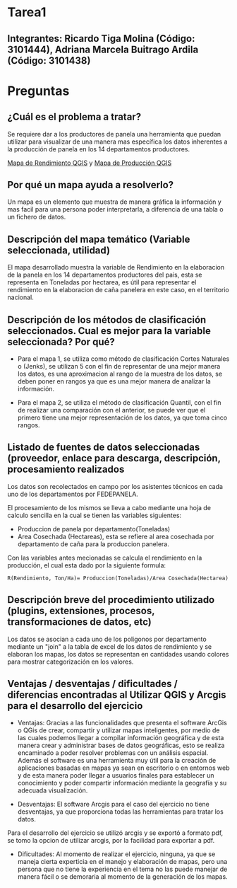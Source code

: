 # Tarea1
## Integrantes: Ricardo Tiga Molina (Código: 3101444), Adriana Marcela Buitrago Ardila (Código: 3101438)

# Preguntas
## ¿Cuál es el problema a tratar? 
Se requiere dar a los productores de panela una herramienta que puedan utilizar para visualizar de una manera mas específica los datos inherentes a la producción de panela en los 14 departamentos productores.

[Mapa de Rendimiento QGIS](https://github.com/adrianambuitragoa/Cartografia_Web_Ricardo_Adriana/blob/master/Rendimiento_Colombia.pdf) y 
[Mapa de Producción QGIS](https://github.com/adrianambuitragoa/Cartografia_Web_Ricardo_Adriana/blob/master/Rendimiento_Colombia2.pdf)


## Por qué un mapa ayuda a resolverlo?
Un mapa es un elemento que muestra de manera gráfica la información y mas facil para una persona poder interpretarla, a diferencia de una tabla o un fichero de datos.

## Descripción del mapa temático (Variable seleccionada, utilidad)
El mapa desarrollado muestra la variable de Rendimiento en la elaboracion de la panela en los 14 departamentos productores del pais, esta se representa en Toneladas por hectarea, es útil para representar el rendimiento en la elaboracion de caña panelera en este caso, en el territorio nacional.

## Descripción de los métodos de clasificación seleccionados. Cual es mejor para la variable seleccionada? Por qué?
- Para el mapa 1, se utiliza como método de clasificación Cortes Naturales o (Jenks), se utilizan 5 con el fin de representar de una mejor manera los datos, es una aproximacion al rango de la muestra de los datos, se deben poner en rangos ya que es una mejor manera de analizar la información.

- Para el mapa 2, se utiliza el método de clasificación Quantil, con el fin de realizar una comparación con el anterior, se puede  ver que el primero tiene una mejor representación de los datos, ya que toma cinco rangos.

## Listado de fuentes de datos seleccionadas (proveedor, enlace para descarga, descripción, procesamiento realizados
Los datos son recolectados en campo por los asistentes técnicos en cada uno de los departamentos por FEDEPANELA.

El procesamiento de los mismos se lleva a cabo mediante una hoja de calculo sencilla en la cual se tienen las variables siguientes:
- Produccion de  panela por departamento(Toneladas)
- Area Cosechada (Hectareas), esta se refiere al area cosechada por departamento de caña para la produccion panelera.

Con las variables antes mecionadas se calcula el rendimiento en la producción, el cual esta dado por la siguiente formula: 

`R(Rendimiento, Ton/Ha)= Produccion(Toneladas)/Area Cosechada(Hectarea)`


## Descripción breve del procedimiento utilizado (plugins, extensiones, procesos, transformaciones de datos, etc)
Los datos se asocian a cada uno de los poligonos por departamento mediante un "join" a la tabla de excel de los datos de rendimiento y se elaboran los mapas, los datos se representan en cantidades usando colores para mostrar categorización en los valores.

## Ventajas / desventajas / dificultades / diferencias encontradas al Utilizar QGIS y Arcgis para el desarrollo del ejercicio 

- Ventajas: 
Gracias a las funcionalidades que presenta el software ArcGis o QGis de crear, compartir y utilizar mapas inteligentes, por medio de las cuales podemos llegar a compilar información geográfica y de esta manera crear y administrar bases de datos geográficas, esto se realiza encaminado a poder resolver problemas con un análisis espacial. Además el software es una herramienta muy útil para la  creación de aplicaciones basadas en mapas ya sean en escritorio o en entornos web y de esta manera poder llegar a usuarios finales para establecer un conocimiento y poder compartir  información mediante la geografía y su adecuada  visualización.

- Desventajas: El software Arcgis para el caso del ejercicio no tiene desventajas, ya que proporciona todas las herramientas para tratar los datos.

Para el desarrollo del ejercicio se utilizó arcgis y se exportó a formato pdf, se tomo la opcion de utilizar arcgis, por la facilidad para exportar a pdf.

- Dificultades: Al momento de realizar el ejercicio, ninguna, ya que se maneja cierta experticia en el manejo y elaboración de mapas, pero una persona que no tiene la experiencia en el tema no las puede manejar de manera fácil o se demoraria al momento de la generación de los mapas.
